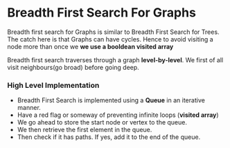 # Breadth First Search For Graphs

Breadth first search for Graphs is similar to Breadth First Search for Trees. The catch here is that Graphs can have cycles. Hence to avoid visiting a node more than once we **we use a booldean visited array**

Breadth first search traverses through a graph **level-by-level**. We first of all visit neighbours(go broad) before going deep.

### High Level Implementation

- Breadth First Search is implemented using a **Queue** in an iterative manner. 
- Have a red flag or someway of preventing infinite loops (**visited array**)
- We go ahead to store the start node or vertex to the queue.
- We then retrieve the first element in the queue.
- Then check if it has paths. If yes, add it to the end of the queue.


